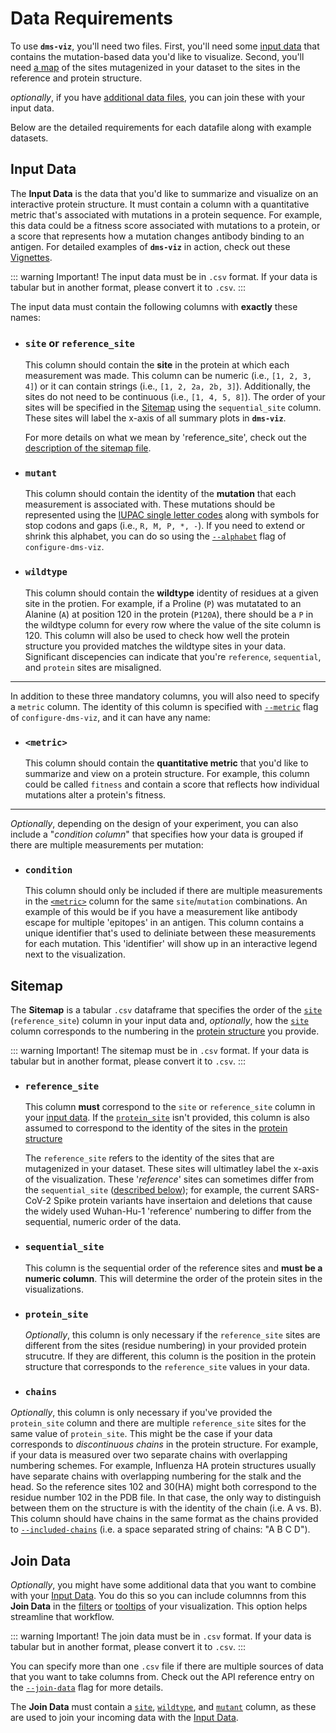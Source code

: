 # Data Requirements

To use  **`dms-viz`**, you'll need two files. First, you'll need some [input data](#input-data) that contains the mutation-based data you'd like to visualize. Second, you'll need [a map](#sitemap) of the sites mutagenized in your dataset to the sites in the reference and protein structure.

_optionally_, if you have [additional data files](#join-data), you can join these with your input data.

Below are the detailed requirements for each datafile along with example datasets.

## Input Data

The **Input Data** is the data that you'd like to summarize and visualize on an interactive protein structure. It must contain a column with a quantitative metric that's associated with mutations in a protein sequence. For example, this data could be a fitness score associated with mutations to a protein, or a score that represents how a mutation changes antibody binding to an antigen. For detailed examples of **`dms-viz`** in action, check out these [Vignettes](/visualizing-data/vignettes/).

::: warning Important!
The input data must be in `.csv` format. If your data is tabular but in another format, please convert it to `.csv`.
:::

The input data must contain the following columns with **exactly** these names:

- ### `site` or `reference_site`

  This column should contain the **site** in the protein at which each measurement was made. This column can be numeric (i.e., `[1, 2, 3, 4]`) or it can contain strings (i.e., `[1, 2, 2a, 2b, 3]`). Additionally, the sites do not need to be continuous (i.e., `[1, 4, 5, 8]`). The order of your sites will be specified in the [Sitemap](#sitemap) using the `sequential_site` column. These sites will label the x-axis of all summary plots in **`dms-viz`**.
  
  For more details on what we mean by 'reference_site', check out the [description of the sitemap file](/preparing-data/data-requirements/#reference-site).

- ### `mutant`

  This column should contain the identity of the **mutation** that each measurement is associated with. These mutations should be represented using the [IUPAC single letter codes](https://www.bioinformatics.org/sms/iupac.html) along with symbols for stop codons and gaps (i.e., `R, M, P, *, -`). If you need to extend or shrink this alphabet, you can do so using the [`--alphabet`](/preparing-data/command-line-api/#alphabet) flag of `configure-dms-viz`.

- ### `wildtype`

  This column should contain the **wildtype** identity of residues at a given site in the protien. For example, if a Proline (`P`) was mutatated to an Alanine (`A`) at position 120 in the protein (`P120A`), there should be a `P` in the wildtype column for every row where the value of the site column is 120. This column will also be used to check how well the protein structure you provided matches the wildtype sites in your data. Significant discepencies can indicate that you're `reference`, `sequential`, and `protein` sites are misaligned.

---

In addition to these three mandatory columns, you will also need to specify a `metric` column. The identity of this column is specified with [`--metric`](/preparing-data/command-line-api/#metric) flag of `configure-dms-viz`, and it can have any name:

- ### `<metric>`

  This column should contain the **quantitative metric** that you'd like to summarize and view on a protein structure. For example, this column could be called `fitness` and contain a score that reflects how individual mutations alter a protein's fitness.

---

_Optionally_, depending on the design of your experiment, you can also include a "_condition column_" that specifies how your data is grouped if there are multiple measurements per mutation:

- ### `condition`

  This column should only be included if there are multiple measurements in the [`<metric>`](/preparing-data/command-line-api/#metric) column for the same `site`/`mutation` combinations. An example of this would be if you have a measurement like antibody escape for multiple 'epitopes' in an antigen. This column contains a unique identifier that's used to deliniate between these measurements for each mutation. This 'identifier' will show up in an interactive legend next to the visualization.

## Sitemap

The **Sitemap** is a tabular `.csv` dataframe that specifies the order of the [`site`](/preparing-data/data-requirements/#site-or-reference-site) (`reference_site`) column in your input data and, _optionally_, how the [`site`](/preparing-data/data-requirements/#site-or-reference-site) column corresponds to the numbering in the [protein structure](/preparing-data/command-line-api/#structure) you provide.

::: warning Important!
The sitemap must be in `.csv` format. If your data is tabular but in another format, please convert it to `.csv`.
:::

- ### `reference_site`

  This column **must** correspond to the `site` or `reference_site` column in your [input data](#input-data). If the [`protein_site`](/preparing-data/data-requirements/#protein-site) isn't provided, this column is also assumed to correspond to the identity of the sites in the [protein structure](/preparing-data/command-line-api/#structure)
  
  The `reference_site` refers to the identity of the sites that are mutagenized in your dataset. These sites will ultimatley label the x-axis of the visualization. These '_reference_' sites can sometimes differ from the `sequential_site` ([described below](/preparing-data/data-requirements/#sequential-site)); for example, the current SARS-CoV-2 Spike protein variants have insertaion and deletions that cause the widely used Wuhan-Hu-1 'reference' numbering to differ from the sequential, numeric order of the data.

- ### `sequential_site`

  This column is the sequential order of the reference sites and **must be a numeric column**. This will determine the order of the protein sites in the visualizations.

- ### `protein_site`

  _Optionally_, this column is only necessary if the `reference_site` sites are different from the sites (residue numbering) in your provided protein strucutre. If they are different, this column is the position in the protein structure that corresponds to the `reference_site` values in your data.

- ### `chains`

_Optionally_, this column is only necessary if you've provided the `protein_site` column and there are multiple `reference_site` sites for the same value of `protein_site`. This might be the case if your data corresponds to _discontinuous chains_ in the protein structure. For example, if your data is measured over two separate chains with overlapping numbering schemes. For example, Influenza HA protein structures usually have separate chains with overlapping numbering for the stalk and the head. So the reference sites 102 and 30(HA) might both correspond to the residue number 102 in the PDB file. In that case, the only way to distinguish between them on the structure is with the identity of the chain (i.e. A vs. B). This column should have chains in the same format as the chains provided to [`--included-chains`](/preparing-data/command-line-api/#included-chains) (i.e. a space separated string of chains: "A B C D").

## Join Data

_Optionally_, you might have some additional data that you want to combine with your [Input Data](#input-data). You do this so you can include columnns from this **Join Data** in the [filters](/preparing-data/command-line-api/#filter-cols) or [tooltips](/preparing-data/command-line-api/#tooltip-cols) of your visualization. This option helps streamline that workflow.

::: warning Important!
The join data must be in `.csv` format. If your data is tabular but in another format, please convert it to `.csv`.
:::

You can specify more than one `.csv` file if there are multiple sources of data that you want to take columns from. Check out the API reference entry on the [`--join-data`](/preparing-data/command-line-api/#join-data) flag for more details.

The **Join Data** must contain a [`site`](/preparing-data/data-requirements/#site-or-reference-site), [`wildtype`](#wildtype), and [`mutant`](#mutant) column, as these are used to join your incoming data with the [Input Data](#input-data).
